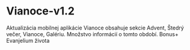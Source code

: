 # Vianoce-v1.2
Aktualizácia mobilnej aplikácie Vianoce obsahuje sekcie Advent, Štedrý večer, Vianoce, Galériu. Množstvo informácií o tomto období. Bonus+ Evanjelium života
